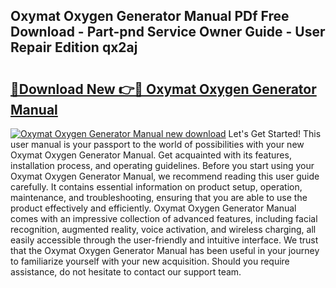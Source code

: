 ## Oxymat Oxygen Generator Manual PDf Free Download - Part-pnd Service Owner Guide - User Repair Edition qx2aj

# <h2><a href="http://cf19381.oget.top/?id=Oxymat+Oxygen+Generator+Manual">🔗Download New 👉🔴 Oxymat Oxygen Generator Manual</a></h2>

[![Oxymat Oxygen Generator Manual new download](https://i.imgur.com/5g1atiW.png)](http://cf19381.oget.top/?id=Oxymat+Oxygen+Generator+Manual)
Let's Get Started! This user manual is your passport to the world of possibilities with your new Oxymat Oxygen Generator Manual. Get acquainted with its features, installation process, and operating guidelines. Before you start using your Oxymat Oxygen Generator Manual, we recommend reading this user guide carefully. It contains essential information on product setup, operation, maintenance, and troubleshooting, ensuring that you are able to use the product effectively and efficiently. Oxymat Oxygen Generator Manual comes with an impressive collection of advanced features, including facial recognition, augmented reality, voice activation, and wireless charging, all easily accessible through the user-friendly and intuitive interface. We trust that the Oxymat Oxygen Generator Manual has been useful in your journey to familiarize yourself with your new acquisition. Should you require assistance, do not hesitate to contact our support team.
